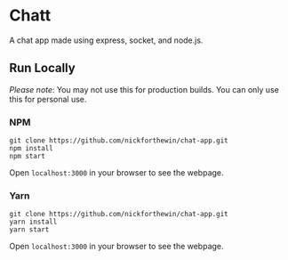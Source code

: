 # Chatt

A chat app made using express, socket, and node.js.

## Run Locally

*Please note*: You may not use this for production builds. You can only use this for personal use.

### NPM

```shell
git clone https://github.com/nickforthewin/chat-app.git
npm install
npm start
```

Open `localhost:3000` in your browser to see the webpage.

### Yarn

```shell
git clone https://github.com/nickforthewin/chat-app.git
yarn install
yarn start
```

Open `localhost:3000` in your browser to see the webpage.
